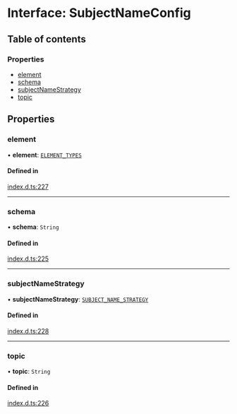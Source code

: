 # Interface: SubjectNameConfig

## Table of contents

### Properties

- [element](SubjectNameConfig.md#element)
- [schema](SubjectNameConfig.md#schema)
- [subjectNameStrategy](SubjectNameConfig.md#subjectnamestrategy)
- [topic](SubjectNameConfig.md#topic)

## Properties

### element

• **element**: [`ELEMENT_TYPES`](../enums/ELEMENT_TYPES.md)

#### Defined in

[index.d.ts:227](https://github.com/mostafa/xk6-kafka/blob/main/api-docs/index.d.ts#L227)

---

### schema

• **schema**: `String`

#### Defined in

[index.d.ts:225](https://github.com/mostafa/xk6-kafka/blob/main/api-docs/index.d.ts#L225)

---

### subjectNameStrategy

• **subjectNameStrategy**: [`SUBJECT_NAME_STRATEGY`](../enums/SUBJECT_NAME_STRATEGY.md)

#### Defined in

[index.d.ts:228](https://github.com/mostafa/xk6-kafka/blob/main/api-docs/index.d.ts#L228)

---

### topic

• **topic**: `String`

#### Defined in

[index.d.ts:226](https://github.com/mostafa/xk6-kafka/blob/main/api-docs/index.d.ts#L226)
